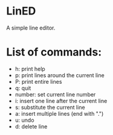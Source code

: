 # LinED

A simple line editor.

# List of commands:

- h: print help
- p: print lines around the current line
- P: print entire lines
- q: quit
- number: set current line number
- i: insert one line after the current line
- s: substitute the current line
- a: insert multiple lines (end with ".")
- u: undo
- d: delete line
